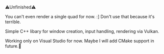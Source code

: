 ⚠️Unfinished⚠️

You can't even render a single quad for now. :]
Don't use that because it's terrible.

Simple C++ libary for window creation, input handling, rendering via Vulkan.

Working only on Visual Studio for now.
Maybe I will add CMake support in future.🧢
